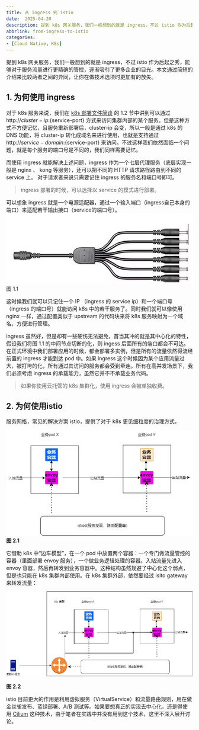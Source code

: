 ```yaml
---
title: 从 ingress 到 istio
date:  2025-04-20
description: 提到 k8s 网关服务，我们一般想到的就是 ingress，不过 istio 作为后起之秀，能够对于服务流量进行更精确的管控，逐渐吸引了更多企业的目光。本文通过简短的介绍来比较两者之间的异同，让你在做技术选项时更加有的放矢。
abbrlink: from-ingress-to-istio
categories:
- [Cloud Native, K8s]
---
```


提到 k8s 网关服务，我们一般想到的就是 ingress，不过 istio 作为后起之秀，能够对于服务流量进行更精确的管控，逐渐吸引了更多企业的目光。本文通过简短的介绍来比较两者之间的异同，让你在做技术选项时更加有的放矢。

## 1. 为何使用 ingress

对于 k8s 服务来说，我们在 [k8s 部署文件简谈](https://blog.whyun.com/posts/k8s-yaml/) 的 1.2 节中讲到可以通过 http://${cluster-ip}:${service-port} 方式来访问集群内部的某个服务。但是这种方式不方便记忆，且服务重新部署后，cluster-ip 会变，所以一般是通过 k8s 的 DNS 功能，将 cluster-ip 转化成域名来进行使用，也就是支持通过 http://${service-domain}:${service-port} 来访问。不过这样我们依然面临一个问题，就是每个服务的端口号是不同的，我们同样需要记忆。

而使用 ingress 就能解决上述问题，ingress 作为一个七层代理服务（底层实现一般是 nginx 、 kong 等服务），还可以把不同的 HTTP 请求路径路由到不同的 service 上。 对于请求者来说只需要记住 ingress 的服务名和端口号即可。

>ingress 部署的时候，可以选择以 service 的模式进行部署。

可以想象 ingress 就是一个电源适配器，通过一个输入端口（ingress自己本身的端口）来适配若干输出接口（service的端口号）。
![](images/port_adapter.jpg)
图 1.1

这时候我们就可以只记住一个 IP （ingress 的 service ip）和一个端口号（ingress 的端口号）就能访问 k8s 中的若干服务了。同时我们就可以像使用nginx 一样，通过配置类似于 upstream 的代码块来将 k8s 服务映射为一个域名，方便进行管理。

ingress 虽然好，但是却有一些硬伤无法避免，首当其冲的就是其中心化的特性，假设我们将图 1.1 的中间节点切断的化，则 ingess 后面所有的端口都会不可达。在正式环境中我们部署应用的时候，都会部署多实例，但是所有的流量依然得流经前置的 ingress 才能到达 pod 中。如果 ingress 这个时候因为某个应用流量过大，被打垮的化，所有通过其访问的服务都会受到牵连。所有在高并发场景下，我们必须考虑 ingress 的承载能力，虽然它并不不承载业务代码。

> 如果你使用云托管的 k8s 集群化，使用 ingress 会被单独收费。

## 2. 为何使用istio
服务网格，常见的解决方案 istio，提供了对于 k8s 更见细粒度的治理方式，

![](images/instio_service.drawio.png)
**图 2.1**

它借助 k8s 中“边车模型”，在一个 pod 中放置两个容器：一个专门做流量管控的容器（里面部署 envoy 服务），一个做业务逻辑处理的容器。入站流量先进入 envoy 容器，然后再转发到业务容器中。这种结构虽然规避了中心化这个弱点，但是也只能在 k8s 集群内部使用。在 k8s 集群外部，依然要经过 isito gateway 来转发流量：

![](images/istio_gateway.png)

**图 2.2**

istio 目前更大的作用是利用虚拟服务（VirtualService）和流量路由规则，用在做金丝雀发布、蓝绿部署、A/B 测试等。如果要想真正的实现去中心化，还是得使用 [Cilium](https://github.com/cilium/cilium) 这种技术，由于笔者在实践中并没有用到这个技术，这里不深入展开讨论。
